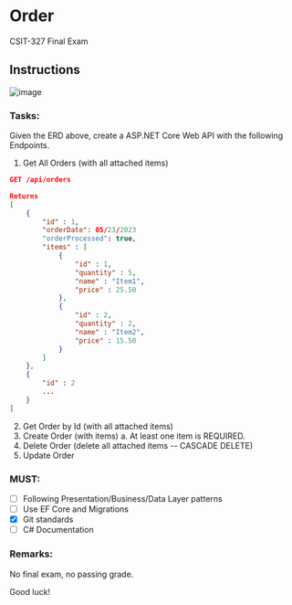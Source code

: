 # Order
CSIT-327 Final Exam

## Instructions
![image](https://github.com/Hans-Emmanuel-Duran/Order/assets/124110957/90d6a053-ab0c-4e8f-8a61-b75e9a58b452)

### Tasks:

Given the ERD above, create a ASP.NET Core Web API with the following Endpoints.

1. Get All Orders (with all attached items)
``` JSON
GET /api/orders

Returns
[
    {
        "id" : 1,
        "orderDate": 05/23/2023
        "orderProcessed": true,
        "items" : [
            {
                "id" : 1,
                "quantity" : 5,
                "name" : "Item1",
                "price" : 25.50
            },
            {
                "id" : 2,
                "quantity" : 2,
                "name" : "Item2",
                "price" : 15.50
            }
        ]
    },
    {
        "id" : 2
        ...
    }
]
```
2. Get Order by Id (with all attached items)
3. Create Order (with items)
  a. At least one item is REQUIRED.
4. Delete Order (delete all attached items -- CASCADE DELETE)
5. Update Order

### MUST: 
- [ ] Following Presentation/Business/Data Layer patterns
- [ ] Use EF Core and Migrations
- [x] Git standards
- [ ] C# Documentation

### Remarks:
No final exam, no passing grade.

Good luck!
